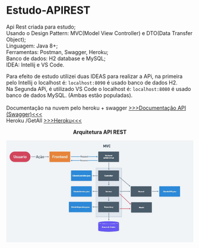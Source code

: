 # Estudo-APIREST

Api Rest criada para estudo;<br>
Usando o Design Pattern: MVC(Model View Controller) e DTO(Data Transfer Object);<br>
Linguagem: Java 8+; <br>
Ferramentas: Postman, Swagger, Heroku; <br>
Banco de dados: H2 database e MySQL;<br>
IDEA: Intellij e VS Code.

Para efeito de estudo utilizei duas IDEAS para realizar a APi, na primeira pelo Intellij o localhost é: `localhost:8090` é usado banco de dados H2.<br>
Na Segunda APi, é utilizado VS Code o localhost é: `localhost:8080` é usado banco de dados MySQL. (Ambas estão populadas).<br>
<br>
Documentação na nuvem pelo heroku + swagger [>>>Documentação API (Swagger)<<<](https://app-modeloapi.herokuapp.com/swagger-ui.html#/produto45controller)<br> 
Heroku /GetAll [>>>Heroku<<<](https://app-modeloapi.herokuapp.com/api/v1/produtos) 

<p align="center"><strong>Arquitetura API REST</strong></p>
<img align="left" src="arquitetura/arquitetura-api.JPG" />
